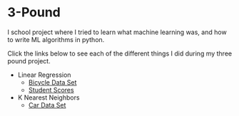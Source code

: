 # 3-Pound
I school project where I tried to learn what machine learning was, and how to write ML algorithms in python.

Click the links below to see each of the different things I did during my three pound project.

- Linear Regression
    - [Bicycle Data Set](https://github.com/Jaimss/3-Pound/tree/master/linreg-bicycle)
    - [Student Scores](https://github.com/Jaimss/3-Pound/tree/master/linreg-student-performance)
- K Nearest Neighbors
    - [Car Data Set](https://github.com/Jaimss/3-Pound/tree/master/knn-car)
